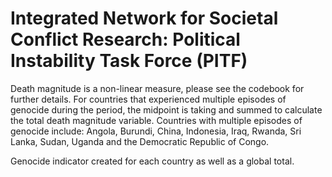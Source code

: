 # Integrated Network for Societal Conflict Research: Political Instability Task Force (PITF)

Death magnitude is a non-linear measure, please see the codebook for further details. For countries that experienced multiple episodes of genocide during the period, the midpoint is taking and summed to calculate the total death magnitude variable. Countries with multiple episodes of genocide include: Angola, Burundi, China, Indonesia, Iraq, Rwanda, Sri Lanka, Sudan, Uganda and the Democratic Republic of Congo.

Genocide indicator created for each country as well as a global total.